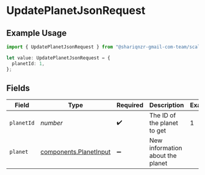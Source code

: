 # UpdatePlanetJsonRequest

## Example Usage

```typescript
import { UpdatePlanetJsonRequest } from "@shariqnzr-gmail-com-team/scalar-galaxy-typescript/models/operations";

let value: UpdatePlanetJsonRequest = {
  planetId: 1,
};
```

## Fields

| Field                                                            | Type                                                             | Required                                                         | Description                                                      | Example                                                          |
| ---------------------------------------------------------------- | ---------------------------------------------------------------- | ---------------------------------------------------------------- | ---------------------------------------------------------------- | ---------------------------------------------------------------- |
| `planetId`                                                       | *number*                                                         | :heavy_check_mark:                                               | The ID of the planet to get                                      | 1                                                                |
| `planet`                                                         | [components.PlanetInput](../../models/components/planetinput.md) | :heavy_minus_sign:                                               | New information about the planet                                 |                                                                  |